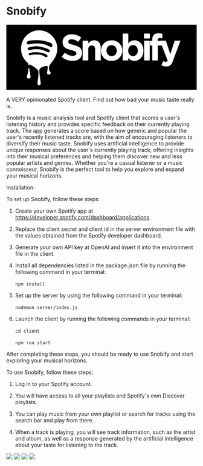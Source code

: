 # Snobify

<img src="client/public/snobify-full-logo.jpg" />

A VERY opinionated Spotify client. Find out how bad your music taste really is.

Snobify is a music analysis tool and Spotify client that scores a user's listening history
and provides specific feedback on their currently playing track. The app generates a score
based on how generic and popular the user's recently listened tracks are, with the aim of
encouraging listeners to diversify their music taste. Snobify uses artificial intelligence
to provide unique responses about the user's currently playing track, offering insights
into their musical preferences and helping them discover new and less popular artists and
genres. Whether you're a casual listener or a music connoisseur, Snobify is the perfect tool
to help you explore and expand your musical horizons.

Installation:

To set up Snobify, follow these steps:

1. Create your own Spotify app at https://developer.spotify.com/dashboard/applications.

2. Replace the client secret and client id in the server environment file with the values
   obtained from the Spotify developer dashboard.

3. Generate your own API key at OpenAI and insert it into the environment file in the client.

4. Install all dependencies listed in the package.json file by running the following command
   in your terminal:

   ````npm install````
  
5. Set up the server by using the following command in your terminal:

   ````nodemon server/index.js````
   
6. Launch the client by running the following commands in your terminal:

   ````cd client````
   
   ````npm run start````
  
After completing these steps, you should be ready to use Snobify and start exploring your musical
horizons.


To use Snobify, follow these steps:

1. Log in to your Spotify account.

2. You will have access to all your playlists and Spotify's own Discover playlists.

3. You can play music from your own playlist or search for tracks using the search bar and play
   from there.

4. When a track is playing, you will see track information, such as the artist and album, as well
   as a response generated by the artificial intelligence about your taste for listening to the
   track.

<img src="client/public/snobify-1.jpg" />

<img src="client/public/snobify-2.jpg" />

<img src="client/public/snobify-3.jpg" />

<img src="client/public/snobify-4.jpg" />
